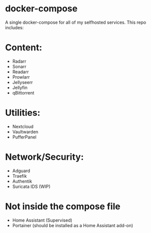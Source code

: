 # docker-compose
A single docker-compose for all of my selfhosted services. This repo includes:

# Content:

- Radarr
- Sonarr
- Readarr 
- Prowlarr
- Jellyseerr
- Jellyfin
- qBittorrent

# Utilities:

- Nextcloud
- Vaultwarden
- PufferPanel

# Network/Security:

- Adguard
- Traefik
- Authentik
- Suricata IDS (WIP)

# Not inside the compose file

- Home Assistant (Supervised)
- Portainer (should be installed as a Home Assistant add-on) 
